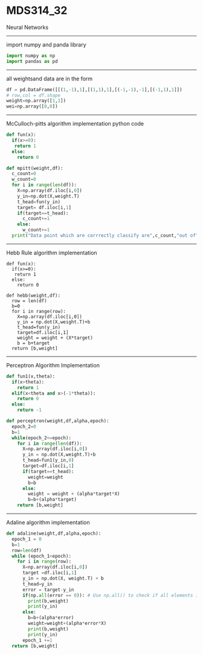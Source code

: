 # MDS314_32
Neural Networks 



------------------------------------------------------------------------------------------------------------------------------------------------
import numpy and panda library

```python
import numpy as np
import pandas as pd
```
---------------------------------------------------------------------------------------------------------------------------------------------------
all weightsand data are in the form

```python
df = pd.DataFrame([[(1,-1),1],[(1,1),1],[(-1,-1),-1],[(-1,1),1]])
# row,col = df.shape
weight=np.array([1,1])
wei=np.array([0,0])
```
-------------------------------------------------------------------------------------------------------------------------------------------------
McCulloch-pitts algorithm implementation python code

```python
def fun(x):
  if(x>=0):
   return 1
  else:
    return 0

def mpitt(weight,df):
  c_count=0
  w_count=0
  for i in range(len(df)):
    X=np.array(df.iloc[i,0])
    y_in=np.dot(X,weight.T)
    t_head=fun(y_in)
    target= df.iloc[i,1]
    if(target==t_head):
      c_count+=1
    else:
      w_count+=1
  print("Data point which are corrrectly classify are",c_count,"out of",len(df))
```


  -----------------------------------------------------------------------------------------------------------------------------------------------

Hebb Rule algorithm implementation

```pyhton
def fun(x):
  if(x>=0):
   return 1
  else:
    return 0

def hebb(weight,df):
  row = len(df)
  b=0
  for i in range(row):
    X=np.array(df.iloc[i,0])
    y_in = np.dot(X,weight.T)+b
    t_head=fun(y_in)
    target=df.iloc[i,1]
    weight = weight + (X*target)
    b = b+target
  return [b,weight]
```

------------------------------------------------------------------------------------------------------------------------------------------------

Perceptron Algorithm Implementation

```python
def fun1(x,theta):
  if(x>theta):
    return 1
  elif(x<theta and x>(-1*theta)):
    return 0
  else:
    return -1

def perceptron(weight,df,alpha,epoch):
  epoch_2=0
  b=1
  while(epoch_2<=epoch):
    for i in range(len(df)):
      X=np.array(df.iloc[i,0])
      y_in = np.dot(X,weight.T)+b
      t_head=fun1(y_in,0)
      target=df.iloc[i,1]
      if(target==t_head):
        weight=weight
        b=b
      else:
        weight = weight + (alpha*target*X)
        b=b+(alpha*target)
    return [b,weight]
```

-----------------------------------------------------------------------------------------------------------------------------------------

Adaline algorithm implementation

```python
def adaline(weight,df,alpha,epoch):
  epoch_1 = 0
  b=1
  row=len(df)
  while (epoch_1<epoch):
    for i in range(row):
      X=np.array(df.iloc[i,0])
      target =df.iloc[i,1]
      y_in = np.dot(X, weight.T) + b
      t_head=y_in
      error = target-y_in
      if(np.all(error == 0)): # Use np.all() to check if all elements in error are zero
        print(b,weight)
        print(y_in)
      else:
        b=b+(alpha*error)
        weight=weight+(alpha*error*X)
        print(b,weight)
        print(y_in)
      epoch_1 +=1
  return [b,weight]
```
